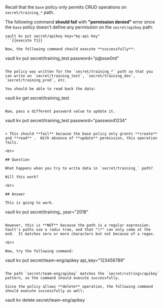 Recall that the `base` policy only permits CRUD operations on `secret/training_*` path.  

The following command **should fail** with **"permission denied"** error since the `base` policy doesn't define any permission on the `secret/apikey` path:

```
vault kv put secret/apikey key="my-api-key"
```{{execute T1}}

Now, the following command should execute **successfully**:

```
vault kv put secret/training_test password="p@ssw0rd"
```{{execute T1}}

The policy was written for the `secret/training_*` path so that you can write on `secret/training_test`, `secret/training_dev`, `secret/training_prod`, etc.

You should be able to read back the data:

```
vault kv get secret/training_test
```{{execute T1}}

Now, pass a different password value to update it.

```
vault kv put secret/training_test password="password1234"
```{{execute T1}}

> This should **fail** because the base policy only grants **create** and **read** .  With absence of **update** permission, this operation fails.

<br>

## Question

What happens when you try to write data in `secret/training_` path?

Will this work?
￼
<br>

## Answer

This is going to work.

```
vault kv put secret/training_ year="2018"
```{{execute T1}}

However, this is **NOT** because the path is a regular expression.  Vault's paths use a radix tree, and that "\*" can only come at the end.  It matches zero or more characters but not because of a regex.

<br>

Now, try the following command:

```
vault kv put secret/team-eng/apikey api_key="123456789"
```{{execute T1}}

The path `secret/team-eng/apikey` matches the `secret/<string>/apikey` pattern, so the command should execute successfully.

Since the policy allows **delete** operation, the following command should execute successfully as well:

```
vault kv delete secret/team-eng/apikey
```{{execute T1}}
